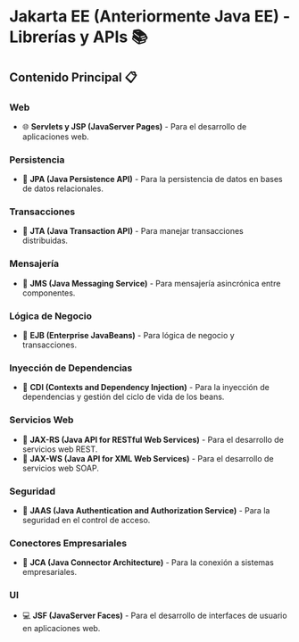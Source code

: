 # Jakarta EE (Anteriormente Java EE) - Librerías y APIs :books:

## Contenido Principal :clipboard:

### Web
- :globe_with_meridians: **Servlets y JSP (JavaServer Pages)** - Para el desarrollo de aplicaciones web.

### Persistencia
- :floppy_disk: **JPA (Java Persistence API)** - Para la persistencia de datos en bases de datos relacionales.

### Transacciones
- :arrows_counterclockwise: **JTA (Java Transaction API)** - Para manejar transacciones distribuidas.

### Mensajería
- :speech_balloon: **JMS (Java Messaging Service)** - Para mensajería asincrónica entre componentes.

### Lógica de Negocio
- :briefcase: **EJB (Enterprise JavaBeans)** - Para lógica de negocio y transacciones.

### Inyección de Dependencias
- :syringe: **CDI (Contexts and Dependency Injection)** - Para la inyección de dependencias y gestión del ciclo de vida de los beans.

### Servicios Web
- :link: **JAX-RS (Java API for RESTful Web Services)** - Para el desarrollo de servicios web REST.
- :link: **JAX-WS (Java API for XML Web Services)** - Para el desarrollo de servicios web SOAP.

### Seguridad
- :closed_lock_with_key: **JAAS (Java Authentication and Authorization Service)** - Para la seguridad en el control de acceso.

### Conectores Empresariales
- :electric_plug: **JCA (Java Connector Architecture)** - Para la conexión a sistemas empresariales.

### UI
- :computer: **JSF (JavaServer Faces)** - Para el desarrollo de interfaces de usuario en aplicaciones web.

